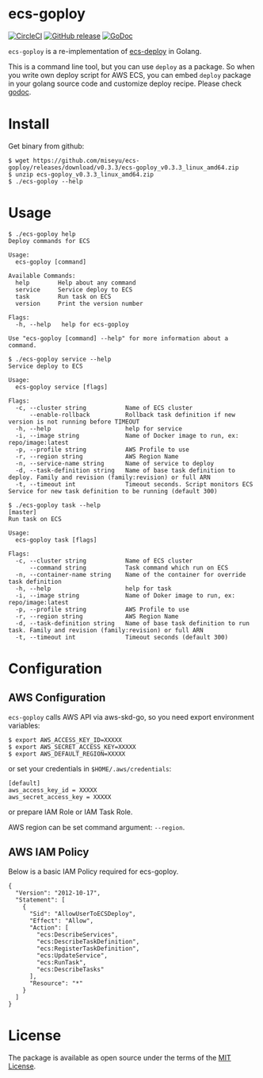 # ecs-goploy
[![CircleCI](https://circleci.com/gh/miseyu/ecs-goploy.svg?style=svg)](https://circleci.com/gh/miseyu/ecs-goploy)
[![GitHub release](http://img.shields.io/github/release/miseyu/ecs-goploy.svg?style=flat-square)](https://github.com/miseyu/ecs-goploy/releases)
[![GoDoc](https://godoc.org/github.com/miseyu/ecs-goploy/deploy?status.svg)](https://godoc.org/github.com/miseyu/ecs-goploy/deploy)

`ecs-goploy` is a re-implementation of [ecs-deploy](https://github.com/silinternational/ecs-deploy) in Golang.


This is a command line tool, but you can use `deploy` as a package.
So when you write own deploy script for AWS ECS, you can embed `deploy` package in your golang source code and customize deploy recipe.
Please check [godoc](https://godoc.org/github.com/miseyu/ecs-goploy/deploy).


# Install

Get binary from github:

```
$ wget https://github.com/miseyu/ecs-goploy/releases/download/v0.3.3/ecs-goploy_v0.3.3_linux_amd64.zip
$ unzip ecs-goploy_v0.3.3_linux_amd64.zip
$ ./ecs-goploy --help
```

# Usage

```
$ ./ecs-goploy help
Deploy commands for ECS

Usage:
  ecs-goploy [command]

Available Commands:
  help        Help about any command
  service     Service deploy to ECS
  task        Run task on ECS
  version     Print the version number

Flags:
  -h, --help   help for ecs-goploy

Use "ecs-goploy [command] --help" for more information about a command.

$ ./ecs-goploy service --help
Service deploy to ECS

Usage:
  ecs-goploy service [flags]

Flags:
  -c, --cluster string           Name of ECS cluster
      --enable-rollback          Rollback task definition if new version is not running before TIMEOUT
  -h, --help                     help for service
  -i, --image string             Name of Docker image to run, ex: repo/image:latest
  -p, --profile string           AWS Profile to use
  -r, --region string            AWS Region Name
  -n, --service-name string      Name of service to deploy
  -d, --task-definition string   Name of base task definition to deploy. Family and revision (family:revision) or full ARN
  -t, --timeout int              Timeout seconds. Script monitors ECS Service for new task definition to be running (default 300)

$ ./ecs-goploy task --help                                                                                                                                                              [master]
Run task on ECS

Usage:
  ecs-goploy task [flags]

Flags:
  -c, --cluster string           Name of ECS cluster
      --command string           Task command which run on ECS
  -n, --container-name string    Name of the container for override task definition
  -h, --help                     help for task
  -i, --image string             Name of Doker image to run, ex: repo/image:latest
  -p, --profile string           AWS Profile to use
  -r, --region string            AWS Region Name
  -d, --task-definition string   Name of base task definition to run task. Family and revision (family:revision) or full ARN
  -t, --timeout int              Timeout seconds (default 300)
```

# Configuration
## AWS Configuration

`ecs-goploy` calls AWS API via aws-skd-go, so you need export environment variables:

```
$ export AWS_ACCESS_KEY_ID=XXXXX
$ export AWS_SECRET_ACCESS_KEY=XXXXX
$ export AWS_DEFAULT_REGION=XXXXX
```

or set your credentials in `$HOME/.aws/credentials`:

```
[default]
aws_access_key_id = XXXXX
aws_secret_access_key = XXXXX
```

or prepare IAM Role or IAM Task Role.

AWS region can be set command argument: `--region`.

## AWS IAM Policy

Below is a basic IAM Policy required for ecs-goploy.

```
{
  "Version": "2012-10-17",
  "Statement": [
    {
      "Sid": "AllowUserToECSDeploy",
      "Effect": "Allow",
      "Action": [
        "ecs:DescribeServices",
        "ecs:DescribeTaskDefinition",
        "ecs:RegisterTaskDefinition",
        "ecs:UpdateService",
        "ecs:RunTask",
        "ecs:DescribeTasks"
      ],
      "Resource": "*"
    }
  ]
}
```

# License

The package is available as open source under the terms of the [MIT License](https://opensource.org/licenses/MIT).
